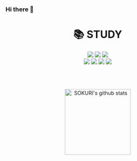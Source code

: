 ### Hi there 👋

<div align=center><h1>📚 STUDY</h1></div>

<div align=center> 
  <img src="https://img.shields.io/badge/flutter-02569B?style=for-the-badge&logo=flutter&logoColor=white">
  <img src="https://img.shields.io/badge/python-3776AB?style=for-the-badge&logo=python&logoColor=white"> 
  <img src="https://img.shields.io/badge/github-181717?style=for-the-badge&logo=github&logoColor=white">
 
  <br>
  
  <img src="https://img.shields.io/badge/elastic-%23005571.svg?&style=for-the-badge&logo=elastic&logoColor=white" />
  <img src="https://img.shields.io/badge/react-%2361DAFB.svg?&style=for-the-badge&logo=react&logoColor=black"/>
  <img src="https://img.shields.io/badge/spring-%236DB33F.svg?&style=for-the-badge&logo=spring&logoColor=white" />
  <img src="https://img.shields.io/badge/jquery-%230769AD.svg?&style=for-the-badge&logo=jquery&logoColor=white" />
  
  <br/>
  <br/>
  <br/>
  <br/>
  
  <a href="https://github.com/22sonamu"><img align="center" style="height:180px" src="https://github-readme-stats.vercel.app/api?username=22sonamu&show_icons=true&include_all_commits=true&theme=nord&hide_border=true" alt="SOKURI's github stats" /></a>

</div>




